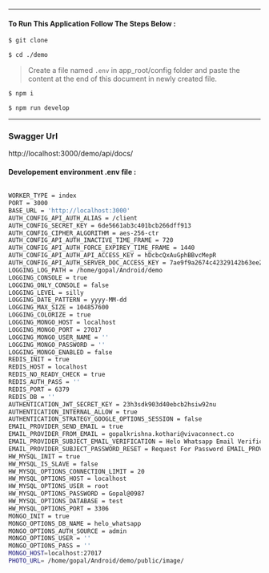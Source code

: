 <!-- ![](https://stage-whatsapp.helo.ai/assets/img/logo.png) Demo -->
-------------
#### To Run This Application Follow The Steps Below : 
```sh
$ git clone 
```
```sh 
$ cd ./demo
```
>Create a file named `.env` in app_root/config folder and paste the content at the end of this document in newly created file.

```sh
$ npm i
```
```sh
$ npm run develop
```
-------------

### Swagger Url
http://localhost:3000/demo/api/docs/

#### Developement environment .env file :
```sh

WORKER_TYPE = index
PORT = 3000
BASE_URL = 'http://localhost:3000'
AUTH_CONFIG_API_AUTH_ALIAS = /client
AUTH_CONFIG_SECRET_KEY = 6de5661ab3c401bcb266dff913
AUTH_CONFIG_CIPHER_ALGORITHM = aes-256-ctr
AUTH_CONFIG_API_AUTH_INACTIVE_TIME_FRAME = 720
AUTH_CONFIG_API_AUTH_FORCE_EXPIREY_TIME_FRAME = 1440
AUTH_CONFIG_API_AUTH_API_ACCESS_KEY = hDcbcQxAuGphBBvcMepR
AUTH_CONFIG_API_AUTH_SERVER_DOC_ACCESS_KEY = 7ae9f9a2674c42329142b63ee20fd865
LOGGING_LOG_PATH = /home/gopal/Android/demo
LOGGING_CONSOLE = true
LOGGING_ONLY_CONSOLE = false
LOGGING_LEVEL = silly
LOGGING_DATE_PATTERN = yyyy-MM-dd
LOGGING_MAX_SIZE = 104857600
LOGGING_COLORIZE = true
LOGGING_MONGO_HOST = localhost
LOGGING_MONGO_PORT = 27017
LOGGING_MONGO_USER_NAME = ''
LOGGING_MONGO_PASSWORD = ''
LOGGING_MONGO_ENABLED = false
REDIS_INIT = true
REDIS_HOST = localhost
REDIS_NO_READY_CHECK = true
REDIS_AUTH_PASS = ''
REDIS_PORT = 6379
REDIS_DB = ''
AUTHENTICATION_JWT_SECRET_KEY = 23h3sdk903d40ebcb2hsiw92nu
AUTHENTICATION_INTERNAL_ALLOW = true
AUTHENTICATION_STRATEGY_GOOGLE_OPTIONS_SESSION = false
EMAIL_PROVIDER_SEND_EMAIL = true
EMAIL_PROVIDER_FROM_EMAIL = gopalkrishna.kothari@vivaconnect.co
EMAIL_PROVIDER_SUBJECT_EMAIL_VERIFICATION = Helo Whatsapp Email Verification
EMAIL_PROVIDER_SUBJECT_PASSWORD_RESET = Request For Password EMAIL_PROVIDER_SERVICE
HW_MYSQL_INIT = true
HW_MYSQL_IS_SLAVE = false
HW_MYSQL_OPTIONS_CONNECTION_LIMIT = 20
HW_MYSQL_OPTIONS_HOST = localhost
HW_MYSQL_OPTIONS_USER = root
HW_MYSQL_OPTIONS_PASSWORD = Gopal@0987
HW_MYSQL_OPTIONS_DATABASE = test
HW_MYSQL_OPTIONS_PORT = 3306
MONGO_INIT = true
MONGO_OPTIONS_DB_NAME = helo_whatsapp
MONGO_OPTIONS_AUTH_SOURCE = admin
MONGO_OPTIONS_USER = ''
MONGO_OPTIONS_PASS = ''
MONGO_HOST=localhost:27017
PHOTO_URL= /home/gopal/Android/demo/public/image/
```